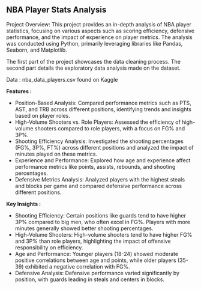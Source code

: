 ## NBA Player Stats Analysis

Project Overview: This project provides an in-depth analysis of NBA player statistics, focusing on various aspects such as scoring efficiency, defensive performance, and the impact of experience on player metrics. The analysis was conducted using Python, primarily leveraging libraries like Pandas, Seaborn, and Matplotlib.

The first part of the project showcases the data cleaning process. The second part details the exploratory data analysis made on the dataset.

Data : nba_data_players.csv found on Kaggle

**Features :**  

- Position-Based Analysis: Compared performance metrics such as PTS, AST, and TRB across different positions, identifying trends and insights based on player roles.
- High-Volume Shooters vs. Role Players: Assessed the efficiency of high-volume shooters compared to role players, with a focus on FG% and 3P%.
- Shooting Efficiency Analysis: Investigated the shooting percentages (FG%, 3P%, FT%) across different positions and analyzed the impact of minutes played on these metrics.
- Experience and Performance: Explored how age and experience affect performance metrics like points, assists, rebounds, and shooting percentages.
- Defensive Metrics Analysis: Analyzed players with the highest steals and blocks per game and compared defensive performance across different positions.

**Key Insights :**

- Shooting Efficiency: Certain positions like guards tend to have higher 3P% compared to big men, who often excel in FG%. Players with more minutes generally showed better     shooting percentages.
- High-Volume Shooters: High-volume shooters tend to have higher FG% and 3P% than role players, highlighting the impact of offensive responsibility on efficiency.
- Age and Performance: Younger players (18-24) showed moderate positive correlations between age and points, while older players (35-39) exhibited a negative correlation       with FG%.
- Defensive Analysis: Defensive performance varied significantly by position, with guards leading in steals and centers in blocks.
